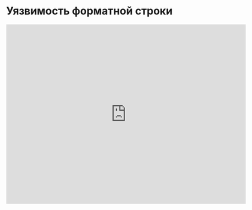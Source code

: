 # Уязвимость форматной строки
<iframe width="640" height="480" src="https://www.youtube.com/embed/Q5rUgkXrzyQ?list=PLU-TUGRFxOHjDoi8FNb5l0jc7b1nhk_X5" frameborder="0" allowfullscreen></iframe>
